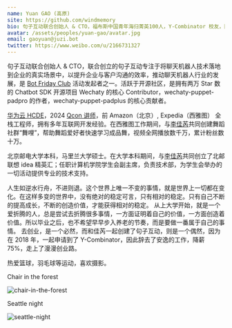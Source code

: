 ```yaml
---
name: Yuan GAO (高原)
site: https://github.com/windmemory
bio: 句子互动联合创始人 & CTO，福布斯中国青年海归菁英100人，Y-Combinator 校友，因为觉得美利坚工作太闲而回国折腾，完美主义者，希望在把事情做好的同时，还能给每个人带来成长
avatar: /assets/peoples/yuan-gao/avatar.jpg
email: gaoyuan@juzi.bot
twitter: https://www.weibo.com/u/2166731327
---
```


句子互动联合创始人 & CTO，联合创立的句子互动专注于将聊天机器人技术落地到企业的真实场景中，以提升企业与客户沟通的效率，推动聊天机器人行业的发展，是 [Bot Friday Club](https://www.bot5.club/) 活动发起者之一。活跃于开源社区，是拥有两万 Star 数的 Chatbot SDK 开源项目 Wechaty 的核心 Contributor，wechaty-puppet-padpro 的作者，wechaty-puppet-padplus 的核心贡献者。

[华为云 HCDE](https://developer.huaweicloud.com/program/hcde/personal?applicationId=80fbdebe72774c0887ff9103d9c1cdb1)，2024 [Qcon 讲师](https://qcon.infoq.cn/2024/beijing/presentation/5939)，前 Amazon（北京）, Expedia（西雅图） 全栈工程师，拥有多年互联网开发经验。在西雅图工作期间，与[李佳芮](https://pre-angel.com/peoples/jiarui-li/)共同创建舞蹈社群“舞哩”，帮助舞蹈爱好者快速学习成品舞，视频全网播放数千万，累计粉丝数十万。

北京邮电大学本科，马里兰大学硕士。在大学本科期间，与[李佳芮](https://pre-angel.com/peoples/jiarui-li/)共同创立了北邮联想 idea 精英汇；任职计算机学院学生会副主席，负责技术部，为学生会举办的一切活动提供专业的技术支持。

人生如逆水行舟，不进则退。这个世界上唯一不变的事情，就是世界上一切都在变化。在这样多变的世界中，没有绝对的稳定可言，只有相对的稳定。只有自己不断的提高成长，不断的创造价值，才能获得相对的稳定。
从上大学开始，就是一个爱折腾的人，总是尝试去折腾很多事情，一方面证明着自己的价值，一方面创造着价值。所以毕业之后，也不希望早早步入养老的节奏，而是要做一番属于自己的事情。
去创业，是一个必然，而和佳芮一起创建了句子互动，则是一个偶然，因为在 2018 年，一起申请到了 Y-Combinator，因此辞去了安逸的工作，降薪 75%，走上了漫漫创业路。

热爱篮球，羽毛球等运动，喜欢摄影。

Chair in the forest

![chair-in-the-forest](/assets/peoples/yuan-gao/chair-in-the-forest.jpg)

Seattle night

![seattle-night](/assets/peoples/yuan-gao/seattle-night.jpg)

